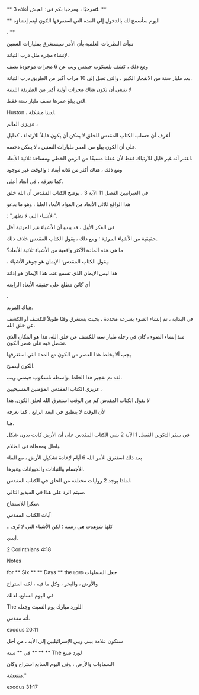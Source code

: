 ** مرحبًا ، ومرحبا بكم في: العيش أعلاه 3d. **

** اليوم سأسمح لك بالدخول إلى المدة التي استغرقها الكون ليتم إنشاؤه

. **

  تنبأت النظريات العلمية بأن الأمر سيستغرق بمليارات السنين

لإنشاء مجرة ​​مثل درب التبانة.

ومع ذلك ، كشف تلسكوب جيمس ويب عن 6 مجرات موجودة نصف

بعد مليار سنة من الانفجار الكبير ، والتي تصل إلى 10 مرات أكبر من الطريق درب التبانة.

لا ينبغي أن تكون هناك مجرات أولية أكبر من الطريقة اللبنية

التي يبلغ عمرها نصف مليار سنة فقط.

Huston ، لدينا مشكلة.

عزيزي العالم ،

أعرف أن حساب الكتاب المقدس للخلق لا يمكن أن يكون قابلاً للارتداء ، كدليل

على أن الكون يبلغ من العمر مليارات السنين ، لا يمكن دحضه.

اعتبر أنه غير قابل للارتباك فقط لأن عقلنا مسبقًا من الزمن الخطي ومساحة ثلاثية الأبعاد.

ومع ذلك ، هناك أكثر من ثلاثة أبعاد ؛ والوقت غير موجود

كما نعرفه ، في أبعاد أعلى.

في العبرانيين الفصل 11 الآية 3 ، يوضح الكتاب المقدس أن الله خلق

هذا الواقع ثلاثي الأبعاد من المواد الأبعاد العليا ، وهو ما يدعو

: "الأشياء التي لا تظهر".

في الفكر الأول ، قد يبدو أن الأشياء غير المرئية أقل

حقيقية من الأشياء المرئية ؛ ومع ذلك ، يقول الكتاب المقدس خلاف ذلك.

ما هي هذه المادة الأكثر واقعية من الأشياء ثلاثية الأبعاد؟

، يقول الكتاب المقدس: الإيمان هو جوهر الأشياء.

هذا ليس الإيمان الذي تسمع عنه. هذا الإيمان هو إدانة

أي كائن مطلع على حقيقة الأبعاد الرابعة

.

هناك المزيد.

في البداية ، تم إنشاء الضوء بسرعة محددة ، بحيث يستغرق وقتًا طويلاً للكشف أو الكشف عن خلق الله.

منذ إنشاء الضوء ، كان في رحلة مليار سنة للكشف عن خلق الله. هذا هو المكان الذي نحصل فيه على عصر الكون.

يجب ألا يخلط هذا العصر من الكون مع المدة التي استغرقها

الكون ليصبح.

لقد تم تفجير هذا الخلط بواسطة تلسكوب جيمس ويب.

عزيزي الكتاب المقدس المؤمنين المسيحيين ،

لا يقول الكتاب المقدس كم من الوقت استغرق الله لخلق الكون. هذا

لأن الوقت لا ينطبق في البعد الرابع ، كما نعرفه

هنا.

في سفر التكوين الفصل 1 الآية 2 ينص الكتاب المقدس على أن الأرض كانت بدون شكل

باطل ومغطاة في الظلام.

بعد ذلك استغرق الأمر الله 6 أيام لإعادة تشكيل الأرض ، مع الماء

الأجسام والنباتات والحيوانات وغيرها.

لماذا يوجد 2 روايات مختلفة من الخلق في الكتاب المقدس.

سيتم الرد على هذا في الفيديو التالي.

شكرا للاستماع.

آيات الكتاب المقدس

.. كلها شوهدت هي زمنية ؛ لكن الأشياء التي لا تُرى

أبدي.

2 Corinthians 4:18

Notes

for ** Six ** ** Days ** the <span class = "smallcaps"> lord </span> جعل السماوات

والأرض ، والبحر ، وكل ما فيه ، لكنه استراح

في اليوم السابع. لذلك

The <span class = "smallcaps"> اللورد </span> مبارك يوم السبت وجعله

أنه مقدس.

exodus 20:11

ستكون علامة بيني وبين الإسرائيليين إلى الأبد ، من أجل

في ** ستة ** ** ** The <span class = "smallcaps "> لورد </span> صنع

السماوات والأرض ، وفي اليوم السابع استراح وكان

منتعشة."

exodus 31:17